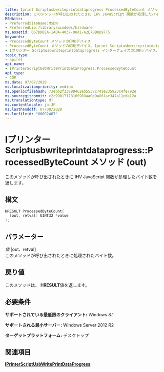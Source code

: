 ```yaml
---
title: Iprint Scriptusbwriteprintdataprogress ProcessedByteCount メソッド (out)
description: このメソッドが呼び出されたときに IHV JavaScript 関数が処理したバイト数を返します。
MSHAttr:
- PreferredSiteName:MSDN
- PreferredLib:/library/windows/hardware
ms.assetid: 667DDBEA-14DA-4037-98A1-A2E7DB8B97F5
keywords:
- ProcessedByteCount メソッドの印刷デバイス
- ProcessedByteCount メソッドの印刷デバイス、Iprint Scriptusbwriteprintdataprogress インターフェイス
- Iプリンター Scriptusbwriteprintdataprogress インターフェイスの印刷デバイス、ProcessedByteCount メソッド
topic_type:
- apiref
api_name:
- IPrinterScriptUsbWritePrintDataProgress.ProcessedByteCount
api_type:
- COM
ms.date: 07/07/2020
ms.localizationpriority: medium
ms.openlocfilehash: 73ebb2f33889462eb5537c741e235923c4fe792e
ms.sourcegitcommit: c2c99017178160988aa0e9a861ac347a11cda12a
ms.translationtype: MT
ms.contentlocale: ja-JP
ms.lasthandoff: 07/08/2020
ms.locfileid: "86092467"
---
```

# <a name="iprinterscriptusbwriteprintdataprogressprocessedbytecount-method-out"></a>Iプリンター Scriptusbwriteprintdataprogress::P rocessedByteCount メソッド (out)

このメソッドが呼び出されたときに IHV JavaScript 関数が処理したバイト数を返します。

## <a name="syntax"></a>構文

```cpp
HRESULT ProcessedByteCount(
  [out, retval] UINT32 *value
);
```

## <a name="parameters"></a>パラメーター

*値* \[out、retval\]  
このメソッドが呼び出されたときに処理されたバイト数。

## <a name="return-value"></a>戻り値

このメソッドは、 **HRESULT**値を返します。

## <a name="requirements"></a>必要条件

**サポートされている最低限のクライアント:** Windows 8.1

**サポートされる最小サーバー:** Windows Server 2012 R2

**ターゲットプラットフォーム:** デスクトップ

## <a name="see-also"></a>関連項目

[**IPrinterScriptUsbWritePrintDataProgress**](iprinterscriptusbwriteprintdataprogress.md)
